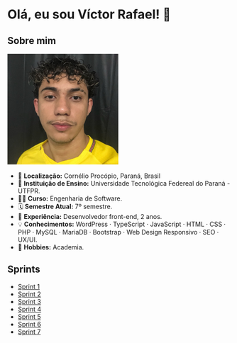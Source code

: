 # Olá, eu sou Víctor Rafael! 👋

## Sobre mim

<img src="victor.jpg" alt="Imagem de perfil" width="250"/>

* 📍 **Localização:** Cornélio Procópio, Paraná, Brasil
* 🏫 **Instituição de Ensino:** Universidade Tecnológica Federeal do Paraná - UTFPR.
* 👨‍💻 **Curso:** Engenharia de Software.
* 🗓️ **Semestre Atual:** 7º semestre.
* 💼 **Experiência:** Desenvolvedor front-end, 2 anos.
* 💡 **Conhecimentos:** WordPress · TypeScript · JavaScript · HTML · CSS · PHP · MySQL · MariaDB · Bootstrap · Web Design Responsivo · SEO · UX/UI.
* 🚴 **Hobbies:** Academia.

## Sprints

* [Sprint 1](sprint-1/)
* [Sprint 2](sprint-2/)
* [Sprint 3](sprint-3/)
* [Sprint 4](sprint-4/)
* [Sprint 5](sprint-5/)
* [Sprint 6](sprint-6/)
* [Sprint 7](sprint-7/)